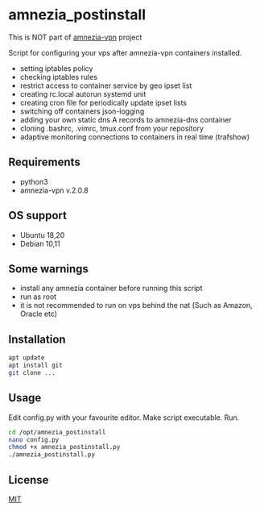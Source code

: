 # amnezia_postinstall

This is NOT part of [amnezia-vpn](https://github.com/amnezia-vpn) project

Script for configuring your vps after amnezia-vpn containers installed.
 
- setting iptables policy
- checking iptables rules
- restrict access to container service by geo ipset list
- creating rc.local autorun systemd unit
- creating cron file for periodically update ipset lists
- switching off containers json-logging
- adding your own static dns A records to amnezia-dns container
- cloning .bashrc, .vimrc, tmux.conf from your repository
- adaptive monitoring connections to containers in real time (trafshow) 

## Requirements
- python3
- amnezia-vpn v.2.0.8

## OS support
 - Ubuntu 18,20
 - Debian 10,11
 
## Some warnings
- install any amnezia container before running this script
- run as root
- it is not recommended to run on vps behind the nat (Such as Amazon, Oracle etc) 

## Installation

```bash
apt update
apt install git
git clone ...
```

## Usage
Edit config.py with your favourite editor. Make script executable. Run.  

```bash
cd /opt/amnezia_postinstall
nano config.py
chmod +x amnezia_postinstall.py
./amnezia_postinstall.py
```

## License
[MIT](https://choosealicense.com/licenses/mit/)
